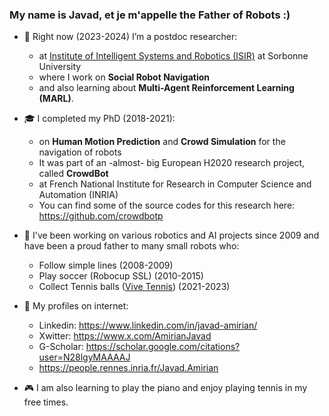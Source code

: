 ### My name is Javad, et je m'appelle the Father of Robots :)

- 🔭 Right now (2023-2024) I’m a postdoc researcher:
  * at [Institute of Intelligent Systems and Robotics (ISIR)](https://www.isir.upmc.fr/) at Sorbonne University
  * where I work on **Social Robot Navigation**
  * and also learning about **Multi-Agent Reinforcement Learning (MARL)**.

- 🎓 I completed my PhD (2018-2021):
  * on **Human Motion Prediction** and **Crowd Simulation** for the navigation of robots
  * It was part of an -almost- big European H2020 research project, called **CrowdBot**
  * at French National Institute for Research in Computer Science and Automation (INRIA)
  * You can find some of the source codes for this research here: https://github.com/crowdbotp

- 🤖 I've been working on various robotics and AI projects since 2009 and have been a proud father to many small robots who:
  * Follow simple lines (2008-2009)
  * Play soccer (Robocup SSL) (2010-2015)
  * Collect Tennis balls ([Vive Tennis](https://www.vivetennis.com)) (2021-2023)

- 📠 My profiles on internet:
   * Linkedin: https://www.linkedin.com/in/javad-amirian/
   * Xwitter: https://www.x.com/AmirianJavad
   * G-Scholar: https://scholar.google.com/citations?user=N28lgyMAAAAJ
   * https://people.rennes.inria.fr/Javad.Amirian
   
  
- 🎮 I am also learning to play the piano and enjoy playing tennis in my free times.


<!--
- 👯 I’m looking to collaborate on ...
- 🤔 I’m looking for help with ...
- 💬 Ask me about ...
- 😄 Pronouns: ...
- ⚡ Fun fact: ...
-->
